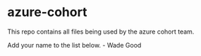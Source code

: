 # azure-cohort

This repo contains all files being used by the azure cohort team.

Add your name to the list below.
    - Wade Good
    